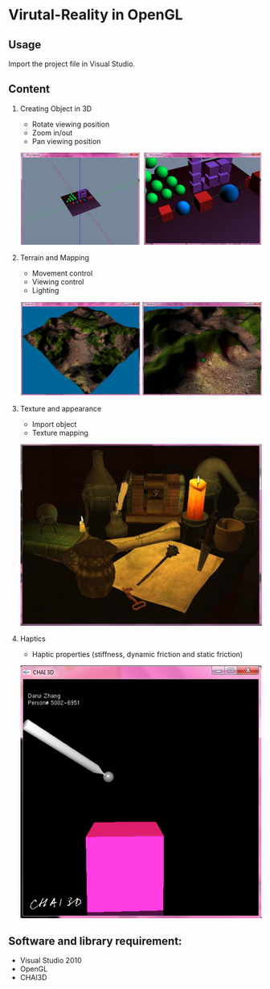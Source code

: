 
# Virutal-Reality in OpenGL

## Usage
Import the project file in Visual Studio.

## Content
1. Creating Object in 3D 
    * Rotate viewing position
    * Zoom in/out
    * Pan viewing position

    ![obj](/img/obj.png)

2. Terrain and Mapping
    * Movement control 
    * Viewing control 
    * Lighting

    ![terrain](/img/terrain.png)

3. Texture and appearance
    * Import object
    * Texture mapping

    ![scene](/img/scene.png)

4. Haptics
    * Haptic properties (stiffness, dynamic friction and static friction) 

    ![haptic](/img/haptic.png)

## Software and library requirement:
  - Visual Studio 2010    
  - OpenGL
  - CHAI3D
